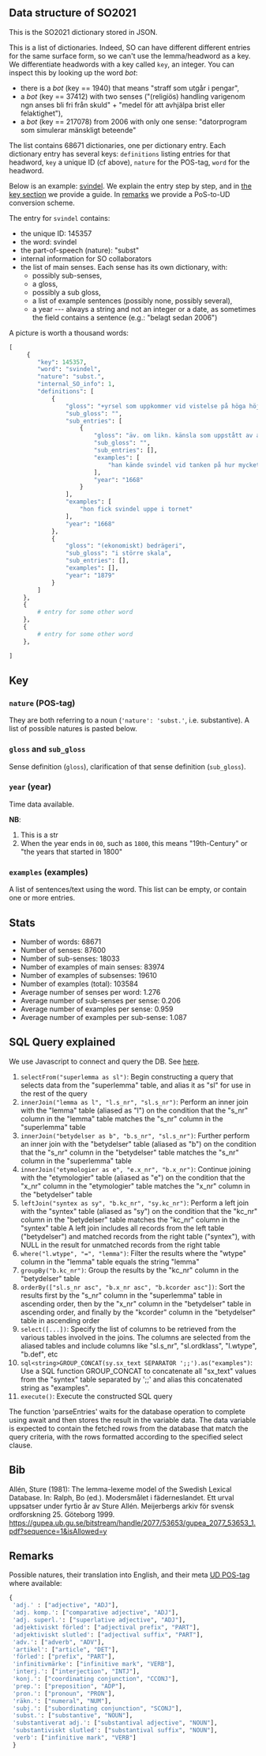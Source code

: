 ## Data structure of SO2021

This is the SO2021 dictionary stored in JSON. 

This is a list of dictionaries. Indeed, SO can have different different entries for the same surface form, so we can't use the lemma/headword as a key. We differentiate headwords with a key called `key`, an integer. You can inspect this by looking up the word _bot_: 
- there is a _bot_ (key == 1940) that means "straff som ut­går i pengar",
- a _bot_ (key == 37412) with two senses ("(religiös) handling varigenom ngn anses bli fri från skuld" + "medel för att avhjälpa brist eller felaktighet"),
- a _bot_ (key == 217078) from 2006 with only one sense: "datorprogram som simulerar mänskligt beteende"


The list contains 68671 dictionaries, one per dictionary entry. Each dictionary entry has several keys: `definitions` listing entries for that headword, `key` a unique ID (cf above), `nature` for the POS-tag, `word` for the headword.

 Below is an example: [svindel](https://svenska.se/so/?sok=svindel&pz=1). We explain the entry step by step, and in [the key section](#key) we provide a guide. In [remarks](#remarks) we provide a PoS-to-UD conversion scheme.

 The entry for `svindel` contains: 
 - the unique ID: 145357
 - the word: svindel
 - the part-of-speech (nature): "subst"
 - internal information for SO collaborators
 - the list of main senses. Each sense has its own dictionary, with:
    - possibly sub-senses,
    - a gloss,
    - possibly a sub gloss,
    - a list of example sentences (possibly none, possibly several),
    - a year  --- always a string and not an integer or a date, as sometimes the field contains a sentence (e.g.: "belagt sedan 2006")
 
A picture is worth a thousand words:

```python
[
     {
        "key": 145357,
        "word": "svindel",
        "nature": "subst.",
        "internal_SO_info": 1,
        "definitions": [
            {
                "gloss": "+yrsel som uppkommer vid vistelse på höga höjder",
                "sub_gloss": "",
                "sub_entries": [
                    {
                        "gloss": "äv. om likn. känsla som uppstått av annan orsak",
                        "sub_gloss": "",
                        "sub_entries": [],
                        "examples": [
                            "han kände svindel vid tanken på hur mycket pengar han hade ansvar för"
                        ],
                        "year": "1668"
                    }
                ],
                "examples": [
                    "hon fick svindel uppe i tornet"
                ],
                "year": "1668"
            },
            {
                "gloss": "(ekonomiskt) bedrägeri",
                "sub_gloss": "i större skala",
                "sub_entries": [],
                "examples": [],
                "year": "1879"
            }
        ]
    },
    {
        # entry for some other word
    },
    {
        # entry for some other word
    },

]

```
## Key

### `nature` (POS-tag)
They are both referring to a noun (`'nature': 'subst.'`, i.e. substantive). A list of possible natures is pasted below.

### `gloss` and `sub_gloss`
Sense definition (`gloss`), clarification of that sense definition (`sub_gloss`).

### `year` (year)
Time data available.

**NB**: 
1. This is a str
2. When the year ends in `00`, such as `1800`, this means "19th-Century" or "the years that started in 1800"

###  `examples` (examples)
A list of sentences/text using the word. This list can be empty, or contain one or more entries.

## Stats

- Number of words:  68671
- Number of senses:  87600
- Number of sub-senses:  18033
- Number of examples of main senses:  83974
- Number of examples of subsenses:  19610
- Number of examples (total):  103584
- Average number of senses per word:  1.276
- Average number of sub-senses per sense:  0.206
- Average number of examples per sense:  0.959
- Average number of examples per sub-sense:  1.087

## SQL Query explained

We use Javascript to connect and query the DB. See [here](https://github.com/iguanodon-ai/SO-extract-db/blob/main/src/index.ts#L21).

1. `selectFrom("superlemma as sl")`: Begin constructing a query that selects data from the "superlemma" table, and alias it as "sl" for use in the rest of the query
2. `innerJoin("lemma as l", "l.s_nr", "sl.s_nr")`: Perform an inner join with the "lemma" table (aliased as "l") on the condition that the "s_nr" column in the "lemma" table matches the "s_nr" column in the "superlemma" table
3. `innerJoin("betydelser as b", "b.s_nr", "sl.s_nr")`: Further perform an inner join with the "betydelser" table (aliased as "b") on the condition that the "s_nr" column in the "betydelser" table matches the "s_nr" column in the "superlemma" table
4. `innerJoin("etymologier as e", "e.x_nr", "b.x_nr")`: Continue joining with the "etymologier" table (aliased as "e") on the condition that the "x_nr" column in the "etymologier" table matches the "x_nr" column in the "betydelser" table
5. `leftJoin("syntex as sy", "b.kc_nr", "sy.kc_nr")`: Perform a left join with the "syntex" table (aliased as "sy") on the condition that the "kc_nr" column in the "betydelser" table matches the "kc_nr" column in the "syntex" table A left join includes all records from the left table ("betydelser") and matched records from the right table ("syntex"), with NULL in the result for unmatched records from the right table
6. `where("l.wtype", "=", "lemma")`: Filter the results where the "wtype" column in the "lemma" table equals the string "lemma"
7. `groupBy("b.kc_nr")`: Group the results by the "kc_nr" column in the "betydelser" table
8. `orderBy(["sl.s_nr asc", "b.x_nr asc", "b.kcorder asc"])`: Sort the results first by the "s_nr" column in the "superlemma" table in ascending order, then by the "x_nr" column in the "betydelser" table in ascending order, and finally by the "kcorder" column in the "betydelser" table in ascending order
9. `select([...])`: Specify the list of columns to be retrieved from the various tables involved in the joins. The columns are selected from the aliased tables and include columns like "sl.s_nr", "sl.ordklass", "l.wtype", "b.def", etc
10. `sql<string>GROUP_CONCAT(sy.sx_text SEPARATOR ';;').as("examples")`: Use a SQL function GROUP_CONCAT to concatenate all "sx_text" values from the "syntex" table separated by ';;' and alias this concatenated string as "examples".
11. `execute()`: Execute the constructed SQL query

The function 'parseEntries' waits for the database operation to complete using await and then stores the result in the variable data. The data variable is expected to contain the fetched rows from the database that match the query criteria, with the rows formatted according to the specified select clause.

## Bib

Allén, Sture (1981): The lemma-lexeme model of the Swedish Lexical Database. In: Ralph, Bo (ed.). Modersmålet i fäderneslandet. Ett urval uppsatser under fyrtio år av Sture Allén. Meijerbergs arkiv för svensk ordforskning 25. Göteborg 1999. https://gupea.ub.gu.se/bitstream/handle/2077/53653/gupea_2077_53653_1.pdf?sequence=1&isAllowed=y

## Remarks

Possible natures, their translation into English, and their meta [UD POS-tag](https://universaldependencies.org/u/pos/all.html) where available:

```python
{
 'adj.' : ["adjective", "ADJ"],
 'adj. komp.': ["comparative adjective", "ADJ"],
 'adj. superl.': ["superlative adjective", "ADJ"],
 'adjektiviskt förled': ["adjectival prefix", "PART"],
 'adjektiviskt slutled': ["adjectival suffix", "PART"],
 'adv.': ["adverb", "ADV"],
 'artikel': ["article", "DET"],
 'förled': ["prefix", "PART"],
 'infinitivmärke': ["infinitive mark", "VERB"],
 'interj.': ["interjection", "INTJ"],
 'konj.': ["coordinating conjunction", "CCONJ"],
 'prep.': ["preposition", "ADP"],
 'pron.': ["pronoun", "PRON"],
 'räkn.': ["numeral", "NUM"],
 'subj.': ["subordinating conjunction", "SCONJ"],
 'subst.': ["substantive", "NOUN"],
 'substantiverat adj.': ["substantival adjective", "NOUN"],
 'substantiviskt slutled': ["substantival suffix", "NOUN"],
 'verb': ["infinitive mark", "VERB"]
 }
 ```
